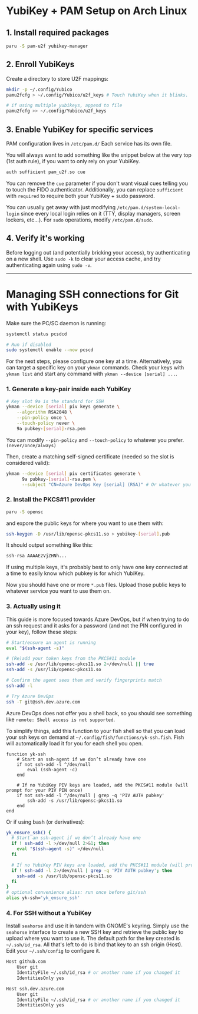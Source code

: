 # YubiKey + PAM Setup on Arch Linux

## 1. Install required packages

```bash
paru -S pam-u2f yubikey-manager
```

## 2. Enroll YubiKeys
Create a directory to store U2F mappings:

```bash
mkdir -p ~/.config/Yubico
pamu2fcfg > ~/.config/Yubico/u2f_keys # Touch YubiKey when it blinks.

# if using multiple yubikeys, append to file
pamu2fcfg >> ~/.config/Yubico/u2f_keys
```

## 3. Enable YubiKey for specific services
PAM configuration lives in `/etc/pam.d/`
Each service has its own file.

You will always want to add something like the snippet below at the very top (1st auth rule), if you want to only rely on your YubiKey.

```bash
auth sufficient pam_u2f.so cue 
```

You can remove the `cue` parameter if you don't want visual cues telling you to touch the FIDO authenticator. Additionally, you can replace `sufficient` with `required` to require both your YubiKey + sudo password.

You can usually get away with just modifying `/etc/pam.d/system-local-login` since every local login relies on it (TTY, display managers, screen lockers, etc...). For `sudo` operations, modify `/etc/pam.d/sudo`.

## 4. Verify it's working
Before logging out (and potentially bricking your access), try authenticating on a new shell. Use `sudo -k` to clear your access cache, and try authenticating again using `sudo -v`.

___


# Managing SSH connections for Git with YubiKeys

Make sure the PC/SC daemon is running:
```bash
systemctl status pcsdcd

# Run if disabled
sudo systemctl enable --now pcscd
```

For the next steps, please configure one key at a time. Alternatively, you can target a specific key on your `ykman` commands. Check your keys with `ykman list` and start any command with `ykman --device [serial] ...`.

### 1. Generate a key-pair inside each YubiKey
```bash
# Key slot 9a is the standard for SSH
ykman --device [serial] piv keys generate \
    --algorithm RSA2048 \
    --pin-policy once \
    --touch-policy never \
    9a pubkey-[serial]-rsa.pem

```

You can modify `--pin-policy` and `--touch-policy` to whatever you prefer. `(never/once/always)`

Then, create a matching self-signed certificate (needed so the slot is considered valid):
```bash
ykman --device [serial] piv certificates generate \
      9a pubkey-[serial]-rsa.pem \
      --subject "CN=Azure DevOps Key [serial] (RSA)" # Or whatever you want to call it

```

### 2. Install the PKCS#11 provider
```bash
paru -S opensc
```

and expore the public keys for where you want to use them with:
```bash
ssh-keygen -D /usr/lib/opensc-pkcs11.so > yubikey-[serial].pub
```

It should output something like this:
```bash
ssh-rsa AAAAE2VjZHNh...
```

If using multiple keys, it's probably best to only have one key connected at a time to easily know which pubkey is for which YubiKey.

Now you should have one or more `*.pub` files. Upload those public keys to whatever service you want to use them on.

### 3. Actually using it
This guide is more focused towards Azure DevOps, but if when trying to do an ssh request and it asks for a password (and not the PIN configured in your key), follow these steps:

```bash
# Start/ensure an agent is running
eval "$(ssh-agent -s)"

# (Re)add your token keys from the PKCS#11 module
ssh-add -e /usr/lib/opensc-pkcs11.so 2>/dev/null || true
ssh-add -s /usr/lib/opensc-pkcs11.so

# Confirm the agent sees them and verify fingerprints match
ssh-add -l

# Try Azure DevOps
ssh -T git@ssh.dev.azure.com
```

Azure DevOps does not offer you a shell back, so you should see something like `remote: Shell access is not supported`.

To simplify things, add this function to your fish shell so that you can load your ssh keys on demand at `~/.config/fish/functions/yk-ssh.fish`. Fish will automatically load it for you for each shell you open.
```fish
function yk-ssh
    # Start an ssh-agent if we don’t already have one
    if not ssh-add -l ^/dev/null
        eval (ssh-agent -c)
    end

    # If no YubiKey PIV keys are loaded, add the PKCS#11 module (will prompt for your PIV PIN once)
    if not ssh-add -l ^/dev/null | grep -q 'PIV AUTH pubkey'
        ssh-add -s /usr/lib/opensc-pkcs11.so
    end
end
```

Or if using bash (or derivatives):
```bash
yk_ensure_ssh() {
  # Start an ssh-agent if we don’t already have one
  if ! ssh-add -l >/dev/null 2>&1; then
    eval "$(ssh-agent -s)" >/dev/null
  fi

  # If no YubiKey PIV keys are loaded, add the PKCS#11 module (will prompt for your PIV PIN once)
  if ! ssh-add -l 2>/dev/null | grep -q 'PIV AUTH pubkey'; then
    ssh-add -s /usr/lib/opensc-pkcs11.so
  fi
}
# optional convenience alias: run once before git/ssh
alias yk-ssh='yk_ensure_ssh'
```

### 4. For SSH without a YubiKey

Install `seahorse` and use it in tandem with GNOME's keyring. Simply use the `seahorse` interface to create a new SSH key and retrieve the public key to upload where you want to use it. The default path for the key created is `~/.ssh/id_rsa`. All that's left to do is bind that key to an ssh origin (Host). Edit your `~/.ssh/config` to configure it.

```bash
Host github.com
    User git
    IdentityFile ~/.ssh/id_rsa # or another name if you changed it
    IdentitiesOnly yes

Host ssh.dev.azure.com
    User git
    IdentityFile ~/.ssh/id_rsa # or another name if you changed it
    IdentitiesOnly yes
```